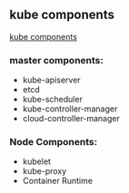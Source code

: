 ## kube components
[kube components](https://kubernetes.io/docs/concepts/overview/components/)

### master components:
* kube-apiserver
* etcd
* kube-scheduler
* kube-controller-manager
* cloud-controller-manager

### Node Components:
* kubelet
* kube-proxy
* Container Runtime
